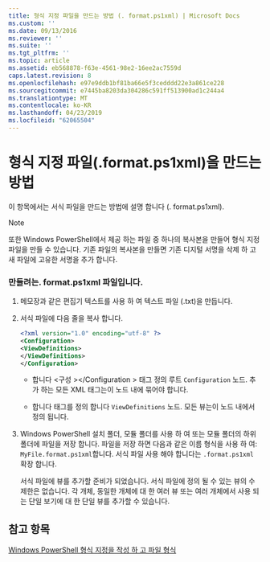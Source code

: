 ```yaml
---
title: 형식 지정 파일을 만드는 방법 (. format.ps1xml) | Microsoft Docs
ms.custom: ''
ms.date: 09/13/2016
ms.reviewer: ''
ms.suite: ''
ms.tgt_pltfrm: ''
ms.topic: article
ms.assetid: eb568878-f63e-4561-98e2-16ee2ac7559d
caps.latest.revision: 8
ms.openlocfilehash: e97e9ddb1bf81ba66e5f3cedddd22e3a861ce228
ms.sourcegitcommit: e7445ba8203da304286c591ff513900ad1c244a4
ms.translationtype: MT
ms.contentlocale: ko-KR
ms.lasthandoff: 04/23/2019
ms.locfileid: "62065504"
---
```

# <a name="how-to-create-a-formatting-file-formatps1xml"></a>형식 지정 파일(.format.ps1xml)을 만드는 방법

이 항목에서는 서식 파일을 만드는 방법에 설명 합니다 (. format.ps1xml).

> [!NOTE]
> 또한 Windows PowerShell에서 제공 하는 파일 중 하나의 복사본을 만들어 형식 지정 파일을 만들 수 있습니다. 기존 파일의 복사본을 만들면 기존 디지털 서명을 삭제 하 고 새 파일에 고유한 서명을 추가 합니다.

### <a name="to-create-a-formatps1xml-file"></a>만들려는. format.ps1xml 파일입니다.

1. 메모장과 같은 편집기 텍스트를 사용 하 여 텍스트 파일 (.txt)을 만듭니다.

2. 서식 파일에 다음 줄을 복사 합니다.

   ```xml
   <?xml version="1.0" encoding="utf-8" ?>
   <Configuration>
   <ViewDefinitions>
   </ViewDefinitions>
   </Configuration>
   ```

   - 합니다 \<구성 >\</Configuration > 태그 정의 루트 `Configuration` 노드. 추가 하는 모든 XML 태그는이 노드 내에 묶어야 합니다.

   - 합니다 <ViewDefinitions> </ViewDefinitions> 태그를 정의 합니다 `ViewDefinitions` 노드. 모든 뷰는이 노드 내에서 정의 됩니다.

3. Windows PowerShell 설치 폴더, 모듈 폴더를 사용 하 여 또는 모듈 폴더의 하위 폴더에 파일을 저장 합니다. 파일을 저장 하면 다음과 같은 이름 형식을 사용 하 여: `MyFile.format.ps1xml`합니다. 서식 파일 사용 해야 합니다는 `.format.ps1xml` 확장 합니다.

   서식 파일에 뷰를 추가할 준비가 되었습니다. 서식 파일에 정의 될 수 있는 뷰의 수 제한은 없습니다. 각 개체, 동일한 개체에 대 한 여러 뷰 또는 여러 개체에서 사용 되는 단일 보기에 대 한 단일 뷰를 추가할 수 있습니다.

## <a name="see-also"></a>참고 항목

[Windows PowerShell 형식 지정을 작성 하 고 파일 형식](./writing-a-powershell-formatting-file.md)

